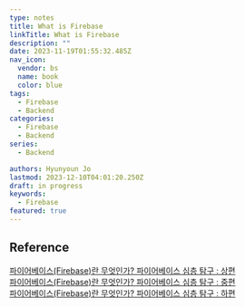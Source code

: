 ```yaml
---
type: notes
title: What is Firebase
linkTitle: What is Firebase
description: ""
date: 2023-11-19T01:55:32.485Z
nav_icon:
  vendor: bs
  name: book
  color: blue
tags:
  - Firebase
  - Backend
categories:
  - Firebase
  - Backend
series:
  - Backend

authors: Hyunyoun Jo
lastmod: 2023-12-10T04:01:20.250Z
draft: in progress
keywords:
  - Firebase
featured: true
---
```


## Reference

[파이어베이스(Firebase)란 무엇인가? 파이어베이스 심층 탐구 : 상편](https://yozm.wishket.com/magazine/detail/522/)  
[파이어베이스(Firebase)란 무엇인가? 파이어베이스 심층 탐구 : 중편](https://yozm.wishket.com/magazine/detail/523/)  
[파이어베이스(Firebase)란 무엇인가? 파이어베이스 심층 탐구 : 하편](https://yozm.wishket.com/magazine/detail/524/)

